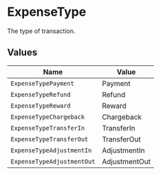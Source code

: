# ExpenseType

The type of transaction.


## Values

| Name                       | Value                      |
| -------------------------- | -------------------------- |
| `ExpenseTypePayment`       | Payment                    |
| `ExpenseTypeRefund`        | Refund                     |
| `ExpenseTypeReward`        | Reward                     |
| `ExpenseTypeChargeback`    | Chargeback                 |
| `ExpenseTypeTransferIn`    | TransferIn                 |
| `ExpenseTypeTransferOut`   | TransferOut                |
| `ExpenseTypeAdjustmentIn`  | AdjustmentIn               |
| `ExpenseTypeAdjustmentOut` | AdjustmentOut              |